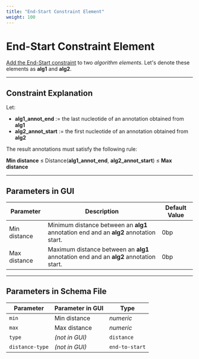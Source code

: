 ```yaml
---
title: "End-Start Constraint Element"
weight: 100
---
```


# End-Start Constraint Element

[Add the End-Start constraint](../../manipulating-query-designer-element/adding-constraint-element) to two _algorithm
elements_. Let's denote these elements as **alg1** and **alg2**.

---

## Constraint Explanation

Let:

- **alg1_annot_end** := the last nucleotide of an annotation obtained from **alg1**
- **alg2_annot_start** := the first nucleotide of an annotation obtained from **alg2**

The result annotations must satisfy the following rule:

**Min distance** ≤ Distance(**alg1_annot_end**, **alg2_annot_start**) ≤ **Max distance**

---

## Parameters in GUI

| **Parameter** | **Description**                                                                       | **Default Value** |
|---------------|---------------------------------------------------------------------------------------|-------------------|
| Min distance  | Minimum distance between an **alg1** annotation end and an **alg2** annotation start. | 0bp               |
| Max distance  | Maximum distance between an **alg1** annotation end and an **alg2** annotation start. | 0bp               |

---

## Parameters in Schema File

| **Parameter**   | **Parameter in GUI** | **Type**       |
|-----------------|----------------------|----------------|
| `min`           | Min distance         | _numeric_      |
| `max`           | Max distance         | _numeric_      |
| `type`          | *(not in GUI)*       | `distance`     |
| `distance-type` | *(not in GUI)*       | `end-to-start` |
